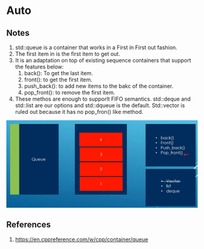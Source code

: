 # Auto

## Notes
1. std::queue is a container that works in a First in First out fashion. 
2. The first item in is the first item to get out.
3. It is an adaptation on top of existing sequence containers that support the features below:
   1. back(): To get the last item.
   2. front(): to get the first item.
   3. push_back(): to add new items to the bakc of the container.
   4. pop_front(): to remove the first item.
4. These methos are enough to supporlt FIFO semantics. std::deque and std::list are our options and std::dqueue is the default. Std::vector is ruled out because it has no pop_fron() like method.

![Queue](51_50_Queue_From_Basics.jpg)

## References

1. https://en.cppreference.com/w/cpp/container/queue


